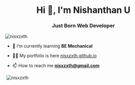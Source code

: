 <h1 align="center">Hi 👋, I'm Nishanthan U</h1>
<h3 align="center">Just Born Web Developer</h3>

<p align="left"> <img src="https://komarev.com/ghpvc/?username=nisxzxth&label=Profile%20views&color=0e75b6&style=flat" alt="nisxzxth" /> </p>

- 🌱 I’m currently learning **BE Mechanical**

- 👨‍💻 My portfolio is here  [nisxzxth.github.io](nisxzxth.github.io)

- 📫 How to reach me **nisxzxth@gmail.com**





<p>&nbsp;<img align="center" src="https://github-readme-stats.vercel.app/api?username=nisxzxth&show_icons=true&locale=en" alt="nisxzxth" /></p>



